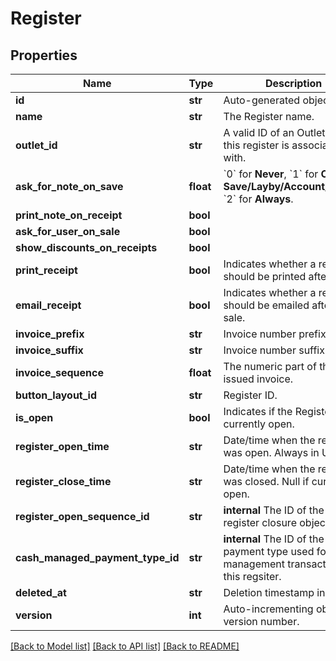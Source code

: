 # Register

## Properties
Name | Type | Description | Notes
------------ | ------------- | ------------- | -------------
**id** | **str** | Auto-generated object ID. | [optional] 
**name** | **str** | The Register name. | [optional] 
**outlet_id** | **str** | A valid ID of an Outlet that this register is associated with. | [optional] 
**ask_for_note_on_save** | **float** | &#x60;0&#x60; for **Never**, &#x60;1&#x60; for **On Save/Layby/Account/Return**, &#x60;2&#x60; for **Always**. | [optional] 
**print_note_on_receipt** | **bool** |  | [optional] 
**ask_for_user_on_sale** | **bool** |  | [optional] 
**show_discounts_on_receipts** | **bool** |  | [optional] 
**print_receipt** | **bool** | Indicates whether a receipt should be printed after a sale. | [optional] 
**email_receipt** | **bool** | Indicates whether a receipt should be emailed after a sale. | [optional] 
**invoice_prefix** | **str** | Invoice number prefix. | [optional] 
**invoice_suffix** | **str** | Invoice number suffix. | [optional] 
**invoice_sequence** | **float** | The numeric part of the last issued invoice. | [optional] 
**button_layout_id** | **str** | Register ID. | [optional] 
**is_open** | **bool** | Indicates if the Register is currently open. | [optional] 
**register_open_time** | **str** | Date/time when the register was open. Always in UTC. | [optional] 
**register_close_time** | **str** | Date/time when the register was closed. Null if currently open. | [optional] 
**register_open_sequence_id** | **str** | **internal** The ID of the current register closure object. | [optional] 
**cash_managed_payment_type_id** | **str** | **internal** The ID of the payment type used for cash management transactions in this regsiter. | [optional] 
**deleted_at** | **str** | Deletion timestamp in UTC. | [optional] 
**version** | **int** | Auto-incrementing object version number. | [optional] 

[[Back to Model list]](../README.md#documentation-for-models) [[Back to API list]](../README.md#documentation-for-api-endpoints) [[Back to README]](../README.md)


